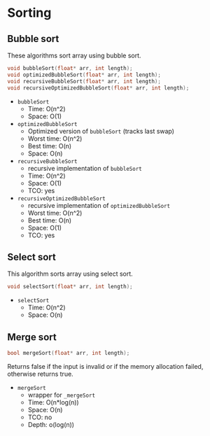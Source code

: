 # Sorting

## Bubble sort
These algorithms sort array using bubble sort.

```C
void bubbleSort(float* arr, int length);
void optimizedBubbleSort(float* arr, int length);
void recursiveBubbleSort(float* arr, int length);
void recursiveOptimizedBubbleSort(float* arr, int length);
```

- `bubbleSort`
    - Time: O(n^2)
    - Space: O(1)
- `optimizedBubbleSort`
    - Optimized version of `bubbleSort` (tracks last swap)
    - Worst time: O(n^2)
    - Best time: O(n)
    - Space: O(n)
- `recursiveBubbleSort`
    - recursive implementation of `bubbleSort`
    - Time: O(n^2)
    - Space: O(1)
    - TCO: yes
- `recursiveOptimizedBubbleSort`
    - recursive implementation of `optimizedBubbleSort`
    - Worst time: O(n^2)
    - Best time: O(n)
    - Space: O(1)
    - TCO: yes

## Select sort
This algorithm sorts array using select sort.

```C
void selectSort(float* arr, int length);
```

- `selectSort`
    - Time: O(n^2)
    - Space: O(n)

## Merge sort
```C
bool mergeSort(float* arr, int length);
```

Returns false if the input is invalid or if the memory allocation failed,
otherwise returns true.

- `mergeSort`
    - wrapper for `_mergeSort`
    - Time: O(n*log(n))
    - Space: O(n)
    - TCO: no
    - Depth: o(log(n))
